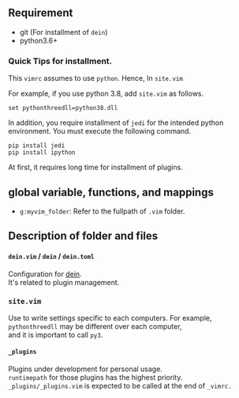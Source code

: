 ## Requirement

* git (For installment of `dein`)
* python3.6+ 

### Quick Tips for installment.
This `vimrc` assumes to use `python`. 
Hence,  In `site.vim`

For example, if you use python 3.8, add `site.vim` as follows.   
```
set pythonthreedll=python38.dll
```
In addition, you require installment of `jedi` for the intended python environment. 
You must execute the following command.
```
pip install jedi
pip install ipython
```

At first, it requires long time for installment of plugins. 


## global variable, functions, and mappings

* `g:myvim_folder`: Refer to the fullpath of `.vim` folder.
 
## Description of folder and files

#### `dein.vim` / `dein` / `dein.toml`
Configuration for [dein](https://github.com/Shougo/dein.vim).  
It's related to plugin management.

### `site.vim`
Use to write settings specific to each computers. 
For example, `pythonthreedll` may be different over each computer,  
and it is important to call `py3`.

#### `_plugins` 

Plugins under development for personal usage.    
`runtimepath` for those plugins has the highest priority.   
`_plugins/_plugins.vim` is expected to be called at the end of `_vimrc.`




